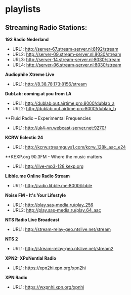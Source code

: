 # playlists

## Streaming Radio Stations:
**192 Radio Nederland**
* URL1: http://server-67.stream-server.nl:8192/stream
* URL2: http://server-09.stream-server.nl:8030/stream
* URL3: http://server-14.stream-server.nl:8030/stream
* URL4: http://server-06.stream-server.nl:8030/stream

**Audiophile Xtreme Live**
* URL1: http://8.38.78.173:8156/stream

**DubLab: coming at you from LA**
* URL1: http://dublab.out.airtime.pro:8000/dublab_a
* URL2: http://dublab.out.airtime.pro:8000/dublab_b

**Fluid Radio – Experimental Frequencies
* URL1: http://uk4-vn.webcast-server.net:9270/

**KCRW Eclectic 24**
* URL1: http://kcrw.streamguys1.com/kcrw_128k_aac_e24

**KEXP.org 90.3FM - Where the music matters
* URL1: http://live-mp3-128.kexp.org

**Libble.me Online Radio Stream**
* URL1: http://radio.libble.me:8000/libble

**Noise FM - It's Your Lifestyle**
* URL1: http://play.sas-media.ru/play_256
* URL2: http://play.sas-media.ru/play_64_aac

**NTS Radio Live Broadcast**
* URL1: http://stream-relay-geo.ntslive.net/stream

**NTS 2**
* URL1: http://stream-relay-geo.ntslive.net/stream2

**XPN2: XPoNential Radio**
* URL1: https://xpn2hi.xpn.org/xpn2hi

**XPN Radio**
* URL1: https://wxpnhi.xpn.org/xpnhi

